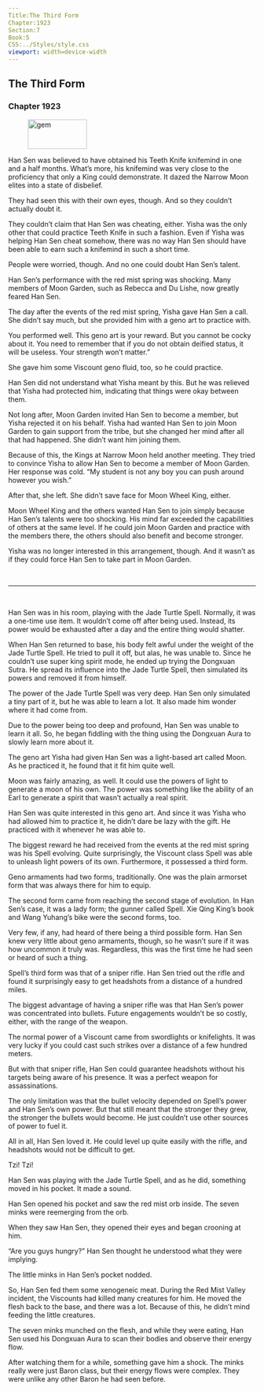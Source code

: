 ```yaml
---
Title:The Third Form 
Chapter:1923 
Section:7 
Book:5 
CSS:../Styles/style.css 
viewport: width=device-width
---
```

  
## The Third Form
### Chapter 1923
  
<figure>
	<img src="../Images/gem.gif" alt="gem" id="gem" width="120" height="60" />
</figure>
  

  
Han Sen was believed to have obtained his Teeth Knife knifemind in one and a half months. What’s more, his knifemind was very close to the proficiency that only a King could demonstrate. It dazed the Narrow Moon elites into a state of disbelief.

They had seen this with their own eyes, though. And so they couldn’t actually doubt it.

They couldn’t claim that Han Sen was cheating, either. Yisha was the only other that could practice Teeth Knife in such a fashion. Even if Yisha was helping Han Sen cheat somehow, there was no way Han Sen should have been able to earn such a knifemind in such a short time.

People were worried, though. And no one could doubt Han Sen’s talent.

Han Sen’s performance with the red mist spring was shocking. Many members of Moon Garden, such as Rebecca and Du Lishe, now greatly feared Han Sen.

The day after the events of the red mist spring, Yisha gave Han Sen a call. She didn’t say much, but she provided him with a geno art to practice with.

You performed well. This geno art is your reward. But you cannot be cocky about it. You need to remember that if you do not obtain deified status, it will be useless. Your strength won’t matter.”

She gave him some Viscount geno fluid, too, so he could practice.

Han Sen did not understand what Yisha meant by this. But he was relieved that Yisha had protected him, indicating that things were okay between them.

Not long after, Moon Garden invited Han Sen to become a member, but Yisha rejected it on his behalf. Yisha had wanted Han Sen to join Moon Garden to gain support from the tribe, but she changed her mind after all that had happened. She didn’t want him joining them.

Because of this, the Kings at Narrow Moon held another meeting. They tried to convince Yisha to allow Han Sen to become a member of Moon Garden. Her response was cold. “My student is not any boy you can push around however you wish.”

After that, she left. She didn’t save face for Moon Wheel King, either.

Moon Wheel King and the others wanted Han Sen to join simply because Han Sen’s talents were too shocking. His mind far exceeded the capabilities of others at the same level. If he could join Moon Garden and practice with the members there, the others should also benefit and become stronger.

Yisha was no longer interested in this arrangement, though. And it wasn’t as if they could force Han Sen to take part in Moon Garden.

<br>

*****

<br>

Han Sen was in his room, playing with the Jade Turtle Spell. Normally, it was a one-time use item. It wouldn’t come off after being used. Instead, its power would be exhausted after a day and the entire thing would shatter.

When Han Sen returned to base, his body felt awful under the weight of the Jade Turtle Spell. He tried to pull it off, but alas, he was unable to. Since he couldn’t use super king spirit mode, he ended up trying the Dongxuan Sutra. He spread its influence into the Jade Turtle Spell, then simulated its powers and removed it from himself.

The power of the Jade Turtle Spell was very deep. Han Sen only simulated a tiny part of it, but he was able to learn a lot. It also made him wonder where it had come from.

Due to the power being too deep and profound, Han Sen was unable to learn it all. So, he began fiddling with the thing using the Dongxuan Aura to slowly learn more about it.

The geno art Yisha had given Han Sen was a light-based art called Moon. As he practiced it, he found that it fit him quite well.

Moon was fairly amazing, as well. It could use the powers of light to generate a moon of his own. The power was something like the ability of an Earl to generate a spirit that wasn’t actually a real spirit.

Han Sen was quite interested in this geno art. And since it was Yisha who had allowed him to practice it, he didn’t dare be lazy with the gift. He practiced with it whenever he was able to.

The biggest reward he had received from the events at the red mist spring was his Spell evolving. Quite surprisingly, the Viscount class Spell was able to unleash light powers of its own. Furthermore, it possessed a third form.

Geno armaments had two forms, traditionally. One was the plain armorset form that was always there for him to equip.

The second form came from reaching the second stage of evolution. In Han Sen’s case, it was a lady form; the gunner called Spell. Xie Qing King’s book and Wang Yuhang’s bike were the second forms, too.

Very few, if any, had heard of there being a third possible form. Han Sen knew very little about geno armaments, though, so he wasn’t sure if it was how uncommon it truly was. Regardless, this was the first time he had seen or heard of such a thing.

Spell’s third form was that of a sniper rifle. Han Sen tried out the rifle and found it surprisingly easy to get headshots from a distance of a hundred miles.

The biggest advantage of having a sniper rifle was that Han Sen’s power was concentrated into bullets. Future engagements wouldn’t be so costly, either, with the range of the weapon.

The normal power of a Viscount came from swordlights or knifelights. It was very lucky if you could cast such strikes over a distance of a few hundred meters.

But with that sniper rifle, Han Sen could guarantee headshots without his targets being aware of his presence. It was a perfect weapon for assassinations.

The only limitation was that the bullet velocity depended on Spell’s power and Han Sen’s own power. But that still meant that the stronger they grew, the stronger the bullets would become. He just couldn’t use other sources of power to fuel it.

All in all, Han Sen loved it. He could level up quite easily with the rifle, and headshots would not be difficult to get.

Tzi! Tzi!

Han Sen was playing with the Jade Turtle Spell, and as he did, something moved in his pocket. It made a sound.

Han Sen opened his pocket and saw the red mist orb inside. The seven minks were reemerging from the orb.

When they saw Han Sen, they opened their eyes and began crooning at him.

“Are you guys hungry?” Han Sen thought he understood what they were implying.

The little minks in Han Sen’s pocket nodded.

So, Han Sen fed them some xenogeneic meat. During the Red Mist Valley incident, the Viscounts had killed many creatures for him. He moved the flesh back to the base, and there was a lot. Because of this, he didn’t mind feeding the little creatures.

The seven minks munched on the flesh, and while they were eating, Han Sen used his Dongxuan Aura to scan their bodies and observe their energy flow.

After watching them for a while, something gave him a shock. The minks really were just Baron class, but their energy flows were complex. They were unlike any other Baron he had seen before.